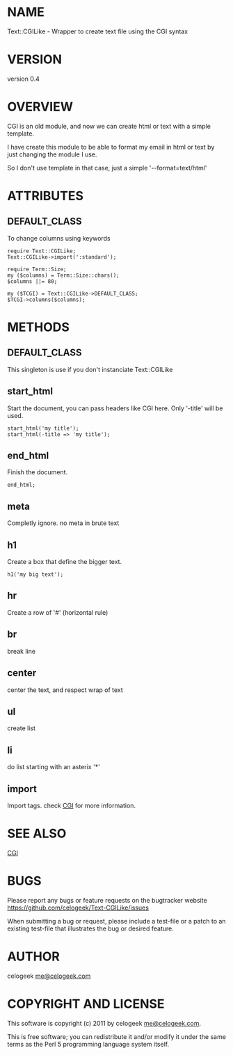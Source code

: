 # NAME

Text::CGILike - Wrapper to create text file using the CGI syntax

# VERSION

version 0.4

# OVERVIEW

CGI is an old module, and now we can create html or text with a simple template.

I have create this module to be able to format my email in html or text by just changing the module I use.

So I don't use template in that case, just a simple '--format=text/html'

# ATTRIBUTES

## DEFAULT\_CLASS

To change columns using keywords

    require Text::CGILike;
    Text::CGILike->import(':standard');

    require Term::Size;
    my ($columns) = Term::Size::chars();
    $columns ||= 80;

    my ($TCGI) = Text::CGILike->DEFAULT_CLASS;
    $TCGI->columns($columns);

# METHODS

## DEFAULT\_CLASS

This singleton is use if you don't instanciate Text::CGILike

## start\_html

Start the document, you can pass headers like CGI here. Only '-title' will be used.

    start_html('my title');
    start_html(-title => 'my title');

## end\_html

Finish the document.

    end_html;

## meta

Completly ignore. no meta in brute text

## h1

Create a box that define the bigger text.

    h1('my big text');

## hr

Create a row of '\#' (horizontal rule)

## br

break line

## center

center the text, and respect wrap of text

## ul

create list

## li

do list starting with an asterix '\*'

## import

Import tags. check [CGI](http://search.cpan.org/perldoc?CGI) for more information.

# SEE ALSO

[CGI](http://search.cpan.org/perldoc?CGI)

# BUGS

Please report any bugs or feature requests on the bugtracker website
https://github.com/celogeek/Text-CGILike/issues

When submitting a bug or request, please include a test-file or a
patch to an existing test-file that illustrates the bug or desired
feature.

# AUTHOR

celogeek <me@celogeek.com>

# COPYRIGHT AND LICENSE

This software is copyright (c) 2011 by celogeek <me@celogeek.com>.

This is free software; you can redistribute it and/or modify it under
the same terms as the Perl 5 programming language system itself.
